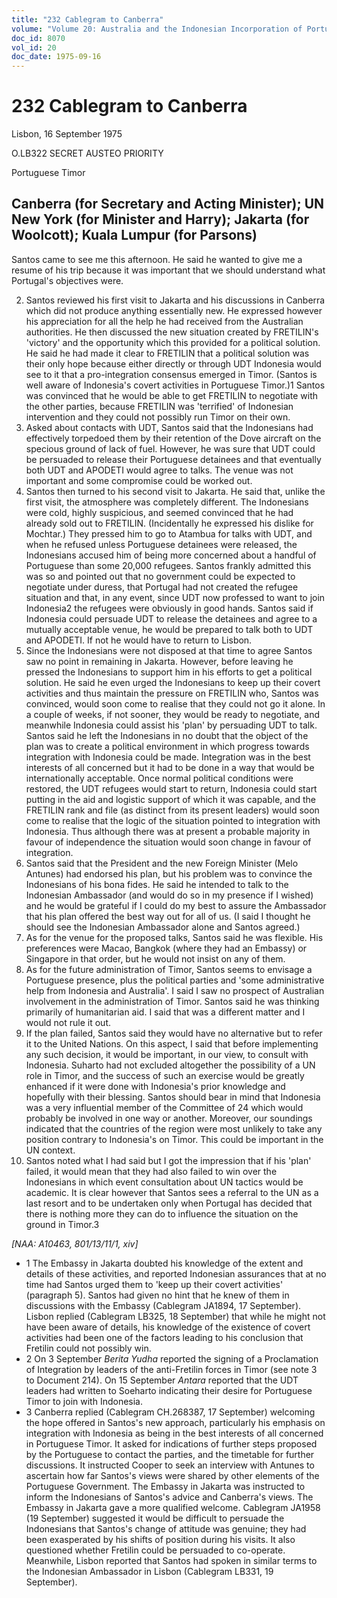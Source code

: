 ```yaml
---
title: "232 Cablegram to Canberra"
volume: "Volume 20: Australia and the Indonesian Incorporation of Portuguese Timor, 1974-1976"
doc_id: 8070
vol_id: 20
doc_date: 1975-09-16
---
```


# 232 Cablegram to Canberra

Lisbon, 16 September 1975

O.LB322 SECRET AUSTEO PRIORITY

Portuguese Timor

## Canberra (for Secretary and Acting Minister); UN New York (for Minister and Harry); Jakarta (for Woolcott); Kuala Lumpur (for Parsons)

Santos came to see me this afternoon. He said he wanted to give me a resume of his trip because it was important that we should understand what Portugal's objectives were.

  2. Santos reviewed his first visit to Jakarta and his discussions in Canberra which did not produce anything essentially new. He expressed however his appreciation for all the help he had received from the Australian authorities. He then discussed the new situation created by FRETILIN's 'victory' and the opportunity which this provided for a political solution. He said he had made it clear to FRETILIN that a political solution was their only hope because either directly or through UDT Indonesia would see to it that a pro-integration consensus emerged in Timor. (Santos is well aware of Indonesia's covert activities in Portuguese Timor.)1 Santos was convinced that he would be able to get FRETILIN to negotiate with the other parties, because FRETILIN was 'terrified' of Indonesian intervention and they could not possibly run Timor on their own.
  3. Asked about contacts with UDT, Santos said that the Indonesians had effectively torpedoed them by their retention of the Dove aircraft on the specious ground of lack of fuel. However, he was sure that UDT could be persuaded to release their Portuguese detainees and that eventually both UDT and APODETI would agree to talks. The venue was not important and some compromise could be worked out.
  4. Santos then turned to his second visit to Jakarta. He said that, unlike the first visit, the atmosphere was completely different. The Indonesians were cold, highly suspicious, and seemed convinced that he had already sold out to FRETILIN. (Incidentally he expressed his dislike for Mochtar.) They pressed him to go to Atambua for talks with UDT, and when he refused unless Portuguese detainees were released, the Indonesians accused him of being more concerned about a handful of Portuguese than some 20,000 refugees. Santos frankly admitted this was so and pointed out that no government could be expected to negotiate under duress, that Portugal had not created the refugee situation and that, in any event, since UDT now professed to want to join Indonesia2 the refugees were obviously in good hands. Santos said if Indonesia could persuade UDT to release the detainees and agree to a mutually acceptable venue, he would be prepared to talk both to UDT and APODETI. If not he would have to return to Lisbon.
  5. Since the Indonesians were not disposed at that time to agree Santos saw no point in remaining in Jakarta. However, before leaving he pressed the Indonesians to support him in his efforts to get a political solution. He said he even urged the Indonesians to keep up their covert activities and thus maintain the pressure on FRETILIN who, Santos was convinced, would soon come to realise that they could not go it alone. In a couple of weeks, if not sooner, they would be ready to negotiate, and meanwhile Indonesia could assist his 'plan' by persuading UDT to talk. Santos said he left the Indonesians in no doubt that the object of the plan was to create a political environment in which progress towards integration with Indonesia could be made. Integration was in the best interests of all concerned but it had to be done in a way that would be internationally acceptable. Once normal political conditions were restored, the UDT refugees would start to return, Indonesia could start putting in the aid and logistic support of which it was capable, and the FRETILIN rank and file (as distinct from its present leaders) would soon come to realise that the logic of the situation pointed to integration with Indonesia. Thus although there was at present a probable majority in favour of independence the situation would soon change in favour of integration.
  6. Santos said that the President and the new Foreign Minister (Melo Antunes) had endorsed his plan, but his problem was to convince the Indonesians of his bona fides. He said he intended to talk to the Indonesian Ambassador (and would do so in my presence if I wished) and he would be grateful if I could do my best to assure the Ambassador that his plan offered the best way out for all of us. (I said I thought he should see the Indonesian Ambassador alone and Santos agreed.)
  7. As for the venue for the proposed talks, Santos said he was flexible. His preferences were Macao, Bangkok (where they had an Embassy) or Singapore in that order, but he would not insist on any of them.
  8. As for the future administration of Timor, Santos seems to envisage a Portuguese presence, plus the political parties and 'some administrative help from Indonesia and Australia'. I said I saw no prospect of Australian involvement in the administration of Timor. Santos said he was thinking primarily of humanitarian aid. I said that was a different matter and I would not rule it out.
  9. If the plan failed, Santos said they would have no alternative but to refer it to the United Nations. On this aspect, I said that before implementing any such decision, it would be important, in our view, to consult with Indonesia. Suharto had not excluded altogether the possibility of a UN role in Timor, and the success of such an exercise would be greatly enhanced if it were done with Indonesia's prior knowledge and hopefully with their blessing. Santos should bear in mind that Indonesia was a very influential member of the Committee of 24 which would probably be involved in one way or another. Moreover, our soundings indicated that the countries of the region were most unlikely to take any position contrary to Indonesia's on Timor. This could be important in the UN context.
  10. Santos noted what I had said but I got the impression that if his 'plan' failed, it would mean that they had also failed to win over the Indonesians in which event consultation about UN tactics would be academic. It is clear however that Santos sees a referral to the UN as a last resort and to be undertaken only when Portugal has decided that there is nothing more they can do to influence the situation on the ground in Timor.3



_[NAA: A10463, 801/13/11/1, xiv]_

  * 1 The Embassy in Jakarta doubted his knowledge of the extent and details of these activities, and reported Indonesian assurances that at no time had Santos urged them to 'keep up their covert activities' (paragraph 5). Santos had given no hint that he knew of them in discussions with the Embassy (Cablegram JA1894, 17 September). Lisbon replied (Cablegram LB325, 18 September) that while he might not have been aware of details, his knowledge of the existence of covert activities had been one of the factors leading to his conclusion that Fretilin could not possibly win. 
  * 2 On 3 September _Berita Yudha_ reported the signing of a Proclamation of Integration by leaders of the anti-Fretilin forces in Timor (see note 3 to Document 214). On 15 September _Antara_ reported that the UDT leaders had written to Soeharto indicating their desire for Portuguese Timor to join with Indonesia.
  * 3 Canberra replied (Cablegram CH.268387, 17 September) welcoming the hope offered in Santos's new approach, particularly his emphasis on integration with Indonesia as being in the best interests of all concerned in Portuguese Timor. It asked for indications of further steps proposed by the Portuguese to contact the parties, and the timetable for further discussions. It instructed Cooper to seek an interview with Antunes to ascertain how far Santos's views were shared by other elements of the Portuguese Government. The Embassy in Jakarta was instructed to inform the Indonesians of Santos's advice and Canberra's views. The Embassy in Jakarta gave a more qualified welcome. Cablegram JA1958 (19 September) suggested it would be difficult to persuade the Indonesians that Santos's change of attitude was genuine; they had been exasperated by his shifts of position during his visits. It also questioned whether Fretilin could be persuaded to co-operate. Meanwhile, Lisbon reported that Santos had spoken in similar terms to the Indonesian Ambassador in Lisbon (Cablegram LB331, 19 September). 


